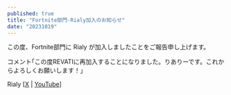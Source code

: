 ```yaml
---
published: true
title: "Fortnite部門-Rialy加入のお知らせ"
date: "20231019"
---
```


この度、Fortnite部門に Rialy が加入しましたことをご報告申し上げます。

コメント｢この度REVATIに再加入することになりました。りありーです。これからよろしくお願いします！｣

Rialy [[X](https://x.com/Ria1fn) | [YouTube](https://youtube.com/@Ria1fn)]
